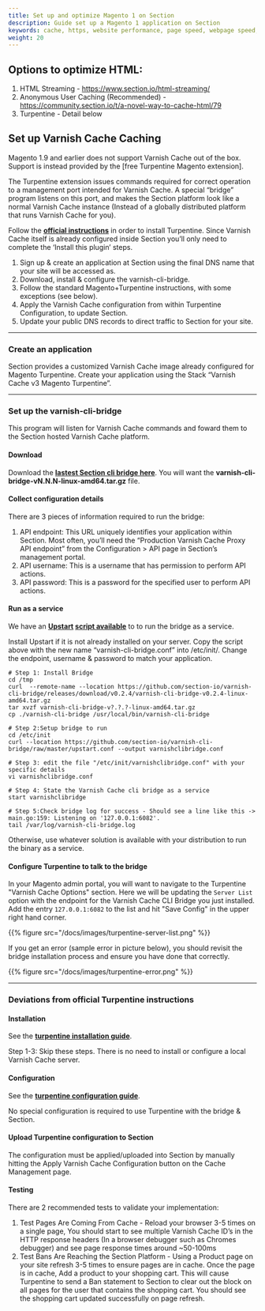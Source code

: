 ```yaml
---
title: Set up and optimize Magento 1 on Section
description: Guide set up a Magento 1 application on Section
keywords: cache, https, website performance, page speed, webpage speed, website security, content delivery network, CDN
weight: 20
---
```

## Options to optimize HTML:

1.  HTML Streaming - https://www.section.io/html-streaming/
2.  Anonymous User Caching (Recommended) - https://community.section.io/t/a-novel-way-to-cache-html/79
3.  Turpentine - Detail below

## Set up Varnish Cache Caching

Magento 1.9 and earlier does not support Varnish Cache out of the box. Support is instead provided by the [free Turpentine Magento extension].

The Turpentine extension issues commands required for correct operation to a management port intended for Varnish Cache. A special “bridge” program listens on this port, and makes the Section platform look like a normal Varnish Cache instance (Instead of a globally distributed platform that runs Varnish Cache for you).

Follow the **[official instructions](https://github.com/nexcess/magento-turpentine/wiki/Installation)** in order to install Turpentine. Since Varnish Cache itself is already configured inside Section you’ll only need to complete the ‘Install this plugin’ steps.

1.  Sign up & create an application at Section using the final DNS name that your site will be accessed as.
2.  Download, install & configure the varnish-cli-bridge.
3.  Follow the standard Magento+Turpentine instructions, with some exceptions (see below).
4.  Apply the Varnish Cache configuration from within Turpentine Configuration, to update Section.
5.  Update your public DNS records to direct traffic to Section for your site.

---

### Create an application

Section provides a customized Varnish Cache image already configured for Magento Turpentine. Create your application using the Stack “Varnish Cache v3 Magento Turpentine”.

---

### Set up the varnish-cli-bridge

This program will listen for Varnish Cache commands and foward them to the Section hosted Varnish Cache platform.

#### Download

Download the **[lastest Section cli bridge here](https://github.com/section-io/varnish-cli-bridge/releases/)**. You will want the **varnish-cli-bridge-vN.N.N-linux-amd64.tar.gz** file.

#### Collect configuration details

There are 3 pieces of information required to run the bridge:

1.  API endpoint: This URL uniquely identifies your application within Section. Most often, you’ll need the “Production Varnish Cache Proxy API endpoint” from the Configuration &gt; API page in Section’s management portal.
2.  API username: This is a username that has permission to perform API actions.
1.  API password: This is a password for the specified user to perform API actions.

#### Run as a service

We have an **[Upstart](http://upstart.ubuntu.com/) [script available](https://github.com/section-io/varnish-cli-bridge/blob/master/upstart.conf)** to to run the bridge as a service.

Install Upstart if it is not already installed on your server. Copy the script above with the new name “varnish-cli-bridge.conf” into /etc/init/. Change the endpoint, username & password to match your application.

    # Step 1: Install Bridge
    cd /tmp
    curl  --remote-name --location https://github.com/section-io/varnish-cli-bridge/releases/download/v0.2.4/varnish-cli-bridge-v0.2.4-linux-amd64.tar.gz
    tar xvzf varnish-cli-bridge-v?.?.?-linux-amd64.tar.gz
    cp ./varnish-cli-bridge /usr/local/bin/varnish-cli-bridge

    # Step 2:Setup bridge to run
    cd /etc/init
    curl --location https://github.com/section-io/varnish-cli-bridge/raw/master/upstart.conf --output varnishclibridge.conf

    # Step 3: edit the file "/etc/init/varnishclibridge.conf" with your specific details
    vi varnishclibridge.conf

    # Step 4: State the Varnish Cache cli bridge as a service
    start varnishclibridge

    # Step 5:Check bridge log for success - Should see a line like this -> main.go:159: Listening on '127.0.0.1:6082'.
    tail /var/log/varnish-cli-bridge.log

Otherwise, use whatever solution is available with your distribution to run the binary as a service.

#### Configure Turpentine to talk to the bridge

In your Magento admin portal, you will want to navigate to the Turpentine "Varnish Cache Options" section. Here we will be updating the `Server List` option with the endpoint for the Varnish Cache CLI Bridge you just installed. Add the entry `127.0.0.1:6082` to the list and hit "Save Config" in the upper right hand corner.

{{% figure src="/docs/images/turpentine-server-list.png" %}}

If you get an error (sample error in picture below), you should revisit the bridge installation process and ensure you have done that correctly.

{{% figure src="/docs/images/turpentine-error.png" %}}

---

### Deviations from official Turpentine instructions

#### Installation

See the **[turpentine installation guide](https://github.com/nexcess/magento-turpentine/wiki/Installation)**.

Step 1-3: Skip these steps. There is no need to install or configure a local Varnish Cache server.

#### Configuration

See the **[turpentine configuration guide](https://github.com/nexcess/magento-turpentine/wiki/Configuration)**.

No special configuration is required to use Turpentine with the bridge & Section.

#### Upload Turpentine configuration to Section

The configuration must be applied/uploaded into Section by manually hitting the Apply Varnish Cache Configuration button on the Cache Management page.

#### Testing

There are 2 recommended tests to validate your implementation:

1.  Test Pages Are Coming From Cache - Reload your browser 3-5 times on a single page, You should start to see multiple Varnish Cache ID’s in the HTTP response headers (In a browser debugger such as Chromes debugger) and see page response times around ~50-100ms
2.  Test Bans Are Reaching the Section Platform - Using a Product page on your site refresh 3-5 times to ensure pages are in cache. Once the page is in cache, Add a product to your shopping cart. This will cause Turpentine to send a Ban statement to Section to clear out the block on all pages for the user that contains the shopping cart. You should see the shopping cart updated successfully on page refresh.
